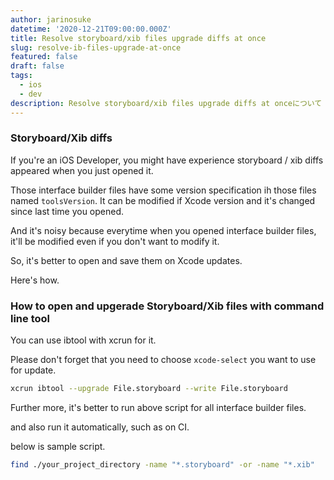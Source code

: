 ```yaml
---
author: jarinosuke
datetime: '2020-12-21T09:00:00.000Z'
title: Resolve storyboard/xib files upgrade diffs at once
slug: resolve-ib-files-upgrade-at-once
featured: false
draft: false
tags:
  - ios
  - dev
description: Resolve storyboard/xib files upgrade diffs at onceについて
---
```


### Storyboard/Xib diffs

If you're an iOS Developer, you might have experience storyboard / xib diffs appeared when you just opened it.

Those interface builder files have some version specification ih those files named `toolsVersion`. It can be modified if Xcode version and it's changed since last time you opened.

And it's noisy because everytime when you opened interface builder files, it'll be modified even if you don't want to modify it.

So, it's better to open and save them on Xcode updates.

Here's how.

### How to open and upgerade Storyboard/Xib files with command line tool

You can use ibtool with xcrun for it. 

Please don't forget that you need to choose `xcode-select` you want to use for update.

```sh
xcrun ibtool --upgrade File.storyboard --write File.storyboard 
```

Further more, it's better to run above script for all interface builder files.

and also run it automatically, such as on CI.

below is sample script.


```sh
find ./your_project_directory -name "*.storyboard" -or -name "*.xib"  |xargs -IFILE xcrun ibtool --upgrade FILE --write FILE
```
